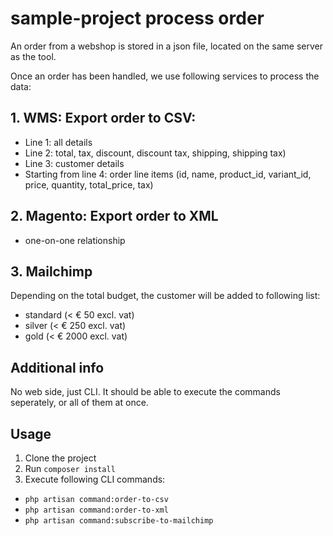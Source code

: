 # sample-project process order

An order from a webshop is stored in a json file, located on the same server as the tool.

Once an order has been handled, we use following services to process the data:

## 1. WMS: Export order to CSV:
- Line 1: all details
- Line 2: total, tax, discount, discount tax, shipping, shipping tax)
- Line 3: customer details
- Starting from line 4: order line items (id, name, product_id, variant_id, price, quantity, total_price, tax)

## 2. Magento: Export order to XML
- one-on-one relationship

## 3. Mailchimp
Depending on the total budget, the customer will be added to following list:
- standard (< € 50 excl. vat)
- silver (< € 250 excl. vat)
- gold (< € 2000 excl. vat)

## Additional info
No web side, just CLI.
It should be able to execute the commands seperately, or all of them at once.

## Usage
1. Clone the project
2. Run ```composer install```
3. Execute following CLI commands:
- ```php artisan command:order-to-csv```
- ```php artisan command:order-to-xml```
- ```php artisan command:subscribe-to-mailchimp```